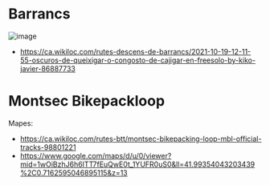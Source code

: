 # Barrancs

![image](https://user-images.githubusercontent.com/4015406/171643245-0ef63483-30d4-4ca7-8a3c-4786ebb1083a.png)


- https://ca.wikiloc.com/rutes-descens-de-barrancs/2021-10-19-12-11-55-oscuros-de-queixigar-o-congosto-de-cajigar-en-freesolo-by-kiko-javier-86887733

# Montsec Bikepackloop

Mapes:
- https://ca.wikiloc.com/rutes-btt/montsec-bikepacking-loop-mbl-official-tracks-98801221
- https://www.google.com/maps/d/u/0/viewer?mid=1wOiBzhJ6h6ITT7fEuQwE0t_1YUFR0uS0&ll=41.99354043203439%2C0.7162595046895115&z=13
